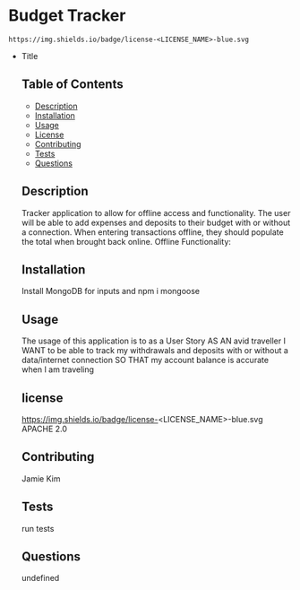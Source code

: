 # Budget Tracker
    https://img.shields.io/badge/license-<LICENSE_NAME>-blue.svg


* Title
  
  
    ## Table of Contents

    - [Description](#description)
    - [Installation](#installation)
    - [Usage](#usage)
    - [License](#license)
    - [Contributing](#contributing)
    - [Tests](#tests)
    - [Questions](#questions)

    ## Description 
    Tracker application to allow for offline access and functionality. The user will be able to add expenses and deposits to their budget with or without a connection. When entering transactions offline, they should populate the total when brought back online. Offline Functionality:


    ## Installation 
    Install MongoDB for inputs and npm i mongoose

    ## Usage 
    The usage of this application is to as a User Story AS AN avid traveller I WANT to be able to track my withdrawals and deposits with or without a data/internet connection SO THAT my account balance is accurate when I am traveling

    ## license 
    https://img.shields.io/badge/license-<LICENSE_NAME>-blue.svg
    APACHE 2.0

    ## Contributing 
    Jamie Kim

    ## Tests 
    run tests
    
    ## Questions 
    undefined

  
  
